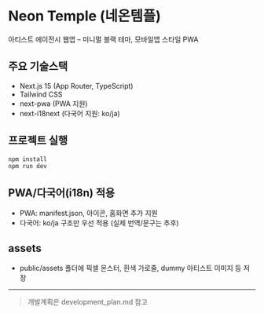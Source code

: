 # Neon Temple (네온템플)

아티스트 에이전시 웹앱 – 미니멀 블랙 테마, 모바일앱 스타일 PWA

## 주요 기술스택
- Next.js 15 (App Router, TypeScript)
- Tailwind CSS
- next-pwa (PWA 지원)
- next-i18next (다국어 지원: ko/ja)

## 프로젝트 실행

```bash
npm install
npm run dev
```

## PWA/다국어(i18n) 적용
- PWA: manifest.json, 아이콘, 홈화면 추가 지원
- 다국어: ko/ja 구조만 우선 적용 (실제 번역/문구는 추후)

## assets
- public/assets 폴더에 픽셀 몬스터, 흰색 가로줄, dummy 아티스트 이미지 등 저장

---

> 개발계획은 development_plan.md 참고
